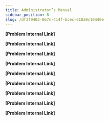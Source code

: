 ```yaml
---
title: Administrator’s Manual
sidebar_position: 8
slug: /df3f9402-067c-414f-bcec-618a9c10440e
---
```




**[Problem Internal Link]** 


**[Problem Internal Link]** 


**[Problem Internal Link]** 


**[Problem Internal Link]** 


**[Problem Internal Link]** 


**[Problem Internal Link]** 


**[Problem Internal Link]** 


**[Problem Internal Link]** 


**[Problem Internal Link]** 

